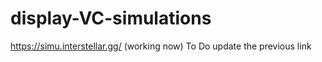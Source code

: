# display-VC-simulations

https://simu.interstellar.gg/ (working now) To Do update the previous link

